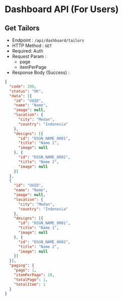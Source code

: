 # Dashboard API (For Users)

## Get Tailors

+ Endpoint : ``/api/dashboard/tailors``
+ HTTP Method : `GET`
+ Required: Auth
+ Request Param :
  + page
  + itemPerPage
+ Response Body (Success) :

```json
{
  "code": 200,
  "status": "OK",
  "data": [{
    "id": "UUID",
    "name": "Name",
    "image": null,
    "location": {
      "city": "Medan",
      "country": "Indonesia"
    },
    "designs": [{
      "id": "DSGN_NAME_0001",
      "title": "Name 1",
      "image": null
    }, {
      "id": "DSGN_NAME_0002",
      "title": "Name 2",
      "image": null
    }]
  },
  {
    "id": "UUID",
    "name": "Name",
    "image": null,
    "location": {
      "city": "Medan",
      "country": "Indonesia"
    },
    "designs": [{
      "id": "DSGN_NAME_0001",
      "title": "Name 1",
      "image": null
    }, {
      "id": "DSGN_NAME_0002",
      "title": "Name 2",
      "image": null
    }]
  }],
  "paging": {
    "page": 1,
    "itemPerPage": 10,
    "totalPage": 1,
    "totalItem": 1
  }
}
```

